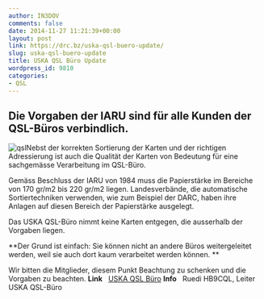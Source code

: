 ```yaml
---
author: IN3DOV
comments: false
date: 2014-11-27 11:21:39+00:00
layout: post
link: https://drc.bz/uska-qsl-buero-update/
slug: uska-qsl-buero-update
title: USKA QSL Büro Update
wordpress_id: 9810
categories:
- QSL
---
```


## Die Vorgaben der IARU sind für alle Kunden der QSL-Büros verbindlich.










![qsl](https://drc.bz/wp-content/uploads/2014/11/qsl.jpg)Nebst der korrekten Sortierung der Karten und der richtigen Adressierung ist auch die Qualität der Karten von Bedeutung für eine sachgemässe Verarbeitung im QSL-Büro.







Gemäss Beschluss der IARU von 1984 muss die Papierstärke im Bereiche von 170 gr/m2 bis 220 gr/m2 liegen. Landesverbände, die automatische Sortiertechniken verwenden, wie zum Beispiel der DARC, haben ihre Anlagen auf diesen Bereich der Papierstärke ausgelegt.







Das USKA QSL-Büro nimmt keine Karten entgegen, die ausserhalb der Vorgaben liegen.







**Der Grund ist einfach: Sie können nicht an andere Büros weitergeleitet werden, weil sie auch dort kaum verarbeitet werden können.
**




Wir bitten die Mitglieder, diesem Punkt Beachtung zu schenken und die Vorgaben zu beachten.
**Link**   [USKA QSL Büro](de/mitgliederservice/qsl/)
**Info**   Ruedi HB9CQL, Leiter USKA QSL-Büro






